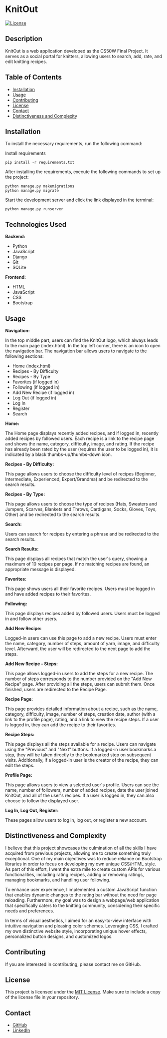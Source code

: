 # KnitOut

[![License](https://img.shields.io/badge/license-MIT-blue.svg)](LICENSE)

## Description

KnitOut is a web application developed as the CS50W Final Project. It serves as a social portal for knitters, allowing users to search, add, rate, and edit knitting recipes.

## Table of Contents

- [Installation](#installation)
- [Usage](#usage)
- [Contributing](#contributing)
- [License](#license)
- [Contact](#contact)
- [Distinctiveness and Complexity](#distinctiveness)

## Installation

To install the necessary requirements, run the following command:


Install requirements
```
pip install -r requirements.txt 

```

After installing the requirements, execute the following commands to set up the project:
```
python manage.py makemigrations
python manage.py migrate
```

Start the development server and click the link displayed in the terminal:
```
python manage.py runserver
```

## Technologies Used

**Backend:**
- Python
- JavaScript
- Django
- Git
- SQLite

**Frontend:**
- HTML
- JavaScript
- CSS
- Bootstrap

## Usage

**Navigation:**

In the top middle part, users can find the KnitOut logo, which always leads to the main page (index.html).
In the top left corner, there is an icon to open the navigation bar.
The navigation bar allows users to navigate to the following sections:
- Home (index.html)
- Recipes - By Difficulty
- Recipes - By Type
- Favorites (if logged in)
- Following (if logged in)
- Add New Recipe (if logged in)
- Log Out (if logged in)
- Log In
- Register
- Search

**Home:**

The Home page displays recently added recipes, and if logged in, recently added recipes by followed users. Each recipe is a link to the recipe page and shows the name, category, difficulty, image, and rating. If the recipe has already been rated by the user (requires the user to be logged in), it is indicated by a black thumbs-up/thumbs-down icon.

**Recipes - By Difficulty:**

This page allows users to choose the difficulty level of recipes (Beginner, Intermediate, Experienced, Expert/Grandma) and be redirected to the search results.

**Recipes - By Type:**

This page allows users to choose the type of recipes (Hats, Sweaters and Jumpers, Scarves, Blankets and Throws, Cardigans, Socks, Gloves, Toys, Other) and be redirected to the search results.

**Search:**

Users can search for recipes by entering a phrase and be redirected to the search results.

**Search Results:**

This page displays all recipes that match the user's query, showing a maximum of 10 recipes per page. If no matching recipes are found, an appropriate message is displayed.

**Favorites:**

This page shows users all their favorite recipes. Users must be logged in and have added recipes to their favorites.

**Following:**

This page displays recipes added by followed users. Users must be logged in and follow other users.

**Add New Recipe:**

Logged-in users can use this page to add a new recipe. Users must enter the name, category, number of steps, amount of yarn, image, and difficulty level. Afterward, the user will be redirected to the next page to add the steps.

**Add New Recipe - Steps:**

This page allows logged-in users to add the steps for a new recipe. The number of steps corresponds to the number provided on the "Add New Recipe" page. After providing all the steps, users can submit them. Once finished, users are redirected to the Recipe Page.

**Recipe Page:**

This page provides detailed information about a recipe, such as the name, category, difficulty, image, number of steps, creation date, author (with a link to the profile page), rating, and a link to view the recipe steps. If a user is logged in, they can add the recipe to their favorites.

**Recipe Steps:**

This page displays all the steps available for a recipe. Users can navigate using the "Previous" and "Next" buttons. If a logged-in user bookmarks a step, they will be taken directly to the bookmarked step on subsequent visits. Additionally, if a logged-in user is the creator of the recipe, they can edit the steps.

**Profile Page:**

This page allows users to view a selected user's profile. Users can see the name, number of followers, number of added recipes, date the user joined KnitOut, and all of the user's recipes. If a user is logged in, they can also choose to follow the displayed user.

**Log In, Log Out, Register:**

These pages allow users to log in, log out, or register a new account.

## Distinctiveness and Complexity
I believe that this project showcases the culmination of all the skills I have acquired from previous projects, allowing me to create something truly exceptional. One of my main objectives was to reduce reliance on Bootstrap libraries in order to focus on developing my own unique CSS/HTML style. As part of this effort, I went the extra mile to create custom APIs for various functionalities, including rating recipes, adding or removing ratings, managing bookmarks, and handling user following.

To enhance user experience, I implemented a custom JavaScript function that enables dynamic changes to the rating bar without the need for page reloading. Furthermore, my goal was to design a webpage/web application that specifically caters to the knitting community, considering their specific needs and preferences.

In terms of visual aesthetics, I aimed for an easy-to-view interface with intuitive navigation and pleasing color schemes. Leveraging CSS, I crafted my own distinctive website style, incorporating unique hover effects, personalized button designs, and customized logos.


## Contributing

If you are interested in contributing, please contact me on GitHub.

## License

This project is licensed under the [MIT License](LICENSE). Make sure to include a copy of the license file in your repository.

## Contact

- [GitHub](https://www.github.com/koleks92)
- [LinkedIn](https://www.linkedin.com/in/jan-konieczek-aa7827251/)
